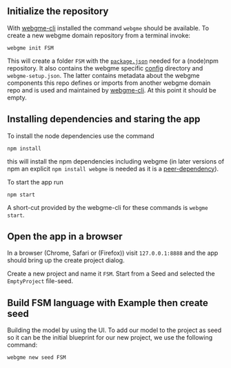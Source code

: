 ## Initialize the repository
With [webgme-cli](https://github.com/webgme/webgme-cli) installed the command `webgme` should be available.
To create a new webgme domain repository from a terminal invoke:
 ```
 webgme init FSM
 ```
This will create a folder `FSM` with the [`package.json`](https://docs.npmjs.com/files/package.json) 
needed for a (node)npm repository. It also contains the webgme specific [config](https://github.com/webgme/webgme/tree/master/config) directory
and `webgme-setup.json`. The latter contains metadata about the webgme components this repo
defines or imports from another webgme domain repo and is used and maintained by [webgme-cli](https://github.com/webgme/webgme-cli). At this point it should be empty.

## Installing dependencies and staring the app
To install the node dependencies use the command
```
npm install
```

this will install the npm dependencies including webgme (in later versions of npm an explicit `npm install webgme` is needed as it is a [peer-dependency](https://nodejs.org/en/blog/npm/peer-dependencies/)).

To start the app run
```
npm start
```

A short-cut provided by the webgme-cli for these commands is `webgme start`.

## Open the app in a browser
In a browser (Chrome, Safari or (Firefox)) visit `127.0.0.1:8888` and the app should bring up the create project dialog.

Create a new project and name it `FSM`. Start from a Seed and selected the `EmptyProject` file-seed.

## Build FSM language with Example then create seed
Building the model by using the UI. To add our model to the project as seed so it can be the initial blueprint for our new project, we use the following command:
```
webgme new seed FSM
```